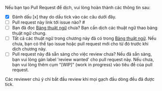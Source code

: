 Nếu bạn tạo Pull Request để dịch, vui lòng hoàn thành các thông tin sau:

* [x] Đánh dấu [x] thay do dấu tick vào các câu dưới đây.
* [ ] Pull request này link tới issue nào? #
* [ ] Bạn đã đọc [Bảng thuật ngữ](https://github.com/aivivn/Machine-Learning-Yearning-Vietnamese-Translation/blob/master/glossary.md) chưa? Bạn cần dịch các thuật ngữ thao bảng thuật ngữ chung.
* [ ] Tất cả các thuật ngữ trong chương này đã có trong [Bảng thuật ngữ](https://github.com/aivivn/Machine-Learning-Yearning-Vietnamese-Translation/blob/master/glossary.md). Nếu chưa, bạn có thể tạo 
issue hoặc pull request mới cho từ đó trước khi dịch chương này.
* [ ] Pull request này đã sẵn sàng cho việc review chưa? Nếu đã sẵn sàng, bạn vui lòng gán label 'review wanted' cho pull request này. Nếu chưa, bạn vui
lòng thêm cụm "[WIP]" (work in progress) vào tiêu đề của pull request.

Các reviewer chú ý chỉ bắt đầu review khi mọi gạch đầu dòng đều đã được tick.
